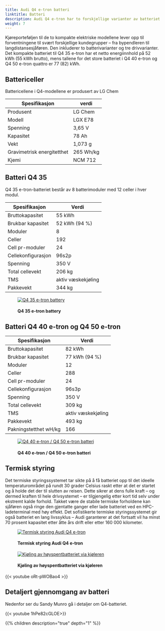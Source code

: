 ```yaml
---
title: Audi Q4 e-tron batteri
linktitle: Batteri
description: Audi Q4 e-tron har to forskjellige varianter av batteriet
weight: 7
---
```

<!-- markdownlint-disable MD033 -->
Kjøreporteføljen til de to kompakte elektriske modellene lever opp til forventningene til svært forskjellige kundegrupper – fra bypendleren til langdistansesjåføren. Den inkluderer to batterivarianter og tre drivvarianter. Det kompakte batteriet til Q4 35 e-tron har et netto energiinnhold på 52 kWh (55 kWh brutto), mens tallene for det store batteriet i Q4 40 e-tron og Q4 50 e-tron quattro er 77 (82) kWh.

## Battericeller

Battericellene i Q4-modellene er produsert av LG Chem

| **Spesifikasjon** | **verdi** |
|-----|-----|
| Produsent | LG Chem |
| Modell | LGX E78 |
| Spenning | 3,65 V |
| Kapasitet | 78 Ah |
| Vekt | 1,073 g |
| Gravimetrisk energitetthet | 265 Wh/kg |
| Kjemi | NCM 712 |

## Batteri Q4 35

Q4 35 e-tron-batteriet består av 8 batterimoduler med 12 celler i hver modul.

| **Spesifikasjon** | **Verdi** |
| ----- |----- |
| Bruttokapasitet | 55 kWh |
| Brukbar kapasitet | 52 kWh (94 %)|
| Moduler | 8 |
| Celler | 192 |
| Cell pr-moduler | 24 |
| Cellekonfigurasjon | 96s2p |
| Spenning | 350 V |
| Total cellevekt | 206 kg |
| TMS | aktiv væskekjøling |
| Pakkevekt | 344 kg |

<figure>
    <a href="https://media.electrichasgoneaudi.net/multimedia/models/q4-e-tron/drivetrain/battery/q4etron35battery.jpg">
        <img src="https://media.electrichasgoneaudi.net/multimedia/models/q4-e-tron/drivetrain/battery/q4etron35batterys.jpg"
        alt="Q4 35 e-tron battery" title="Q4 35 e-tron battery">
    </a>
    <figcaption><h4>Q4 35 e-tron battery</h4></figcaption>
</figure>

## Batteri Q4 40 e-tron og Q4 50 e-tron

| **Spesifikasjon** | **Verdi** |
| ----- |----- |
| Bruttokapasitet | 82 kWh |
| Brukbar kapasitet | 77 kWh (94 %)|
| Moduler | 12 |
| Celler | 288 |
| Cell pr-moduler | 24 |
| Cellekonfigurasjon | 96s3p |
| Spenning | 350 V |
| Total cellevekt | 309 kg |
| TMS | aktiv væskekjøling |
| Pakkevekt | 493 kg |
| Pakningstetthet wH/kg | 166 |

<figure>
    <a href="https://media.electrichasgoneaudi.net/multimedia/models/q4-e-tron/drivetrain/battery/q4etron40battery.jpg">
        <img src="https://media.electrichasgoneaudi.net/multimedia/models/q4-e-tron/drivetrain/battery/q4etron40batterys.jpg"
        alt="Q4 40 e-tron / Q4 50 e-tron batteri" title="Q4 40 e-tron / Q4 50 e-tron batteri">
    </a>
    <figcaption><h4>Q4 40 e-tron / Q4 50 e-tron batteri</h4></figcaption>
</figure>

## Termisk styring

Det termiske styringssystemet tar sikte på å få batteriet opp til det ideelle temperaturområdet på rundt 30 grader Celsius raskt etter at det er startet og å holde det der til slutten av reisen. Dette sikrer at dens fulle kraft – og dermed kraften til hele drivsystemet – er tilgjengelig etter kort tid selv under ekstremt kalde forhold. Takket være de stabile termiske forholdene kan sjåføren også ringe den gjentatte ganger eller lade batteriet ved en HPC-ladeterminal med høy effekt. Det sofistikerte termiske styringssystemet gir også batteriet en lang livssyklus – Audi garanterer at det fortsatt vil ha minst 70 prosent kapasitet etter åtte års drift eller etter 160 000 kilometer.

<figure>
    <a href="https://media.electrichasgoneaudi.net/multimedia/models/q4-e-tron/drivetrain/battery/batterycooling.jpg">
        <img src="https://media.electrichasgoneaudi.net/multimedia/models/q4-e-tron/drivetrain/battery/batterycoolings.jpg"
        alt="Termisk styring Audi Q4 e-tron" title="Termisk styring Audi Q4 e-tron">
    </a>
    <figcaption><h4>Termisk styring Audi Q4 e-tron</h4></figcaption>
</figure>

<figure>
    <a href="https://media.electrichasgoneaudi.net/multimedia/models/q4-e-tron/drivetrain/battery/battercooling2.jpg">
        <img src="https://media.electrichasgoneaudi.net/multimedia/models/q4-e-tron/drivetrain/battery/battercooling2s.jpg"
        alt="Kjøling av høyspentbatteriet via kjøleren" title="Kjøling av høyspentbatteriet via kjøleren">
    </a>
    <figcaption><h4>Kjøling av høyspentbatteriet via kjøleren</h4></figcaption>
</figure>

{{< youtube oRt-pWOBao4 >}}

## Detaljert gjennomgang av batteri

Nedenfor ser du Sandy Munro gå i detaljer om Q4-batteriet.

{{< youtube 1hPe82cGLOE>}}

{{% children description="true" depth="1" %}}
